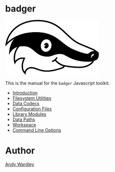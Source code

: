 # badger

<img src="./manual/asset/badger2.svg" width="300"/>

This is the manual for the `badger` Javascript toolkit.

* [Introduction](manual/introduction.html)
* [Filesystem Utilities](manual/filesystem.html)
* [Data Codecs](manual/codecs.html)
* [Configuration Files](manual/config_files.html)
* [Library Modules](manual/library_modules.html)
* [Data Paths](manual/data_paths.html)
* [Workspace](manual/workspace.html)
* [Command Line Options](manual/command_line.html)

# Author
[Andy Wardley](https://github.com/abw)
